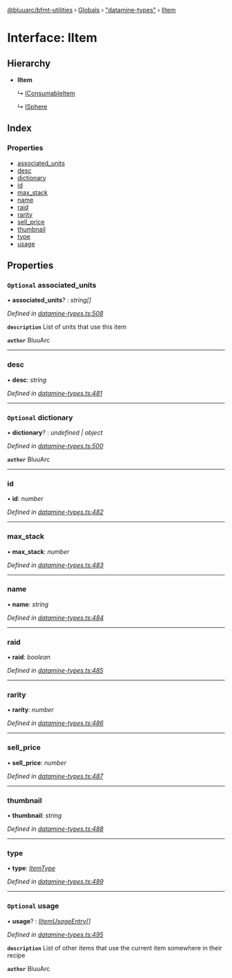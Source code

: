 [@bluuarc/bfmt-utilities](../README.md) › [Globals](../globals.md) › ["datamine-types"](../modules/_datamine_types_.md) › [IItem](_datamine_types_.iitem.md)

# Interface: IItem

## Hierarchy

* **IItem**

  ↳ [IConsumableItem](_datamine_types_.iconsumableitem.md)

  ↳ [ISphere](_datamine_types_.isphere.md)

## Index

### Properties

* [associated_units](_datamine_types_.iitem.md#optional-associated_units)
* [desc](_datamine_types_.iitem.md#desc)
* [dictionary](_datamine_types_.iitem.md#optional-dictionary)
* [id](_datamine_types_.iitem.md#id)
* [max_stack](_datamine_types_.iitem.md#max_stack)
* [name](_datamine_types_.iitem.md#name)
* [raid](_datamine_types_.iitem.md#raid)
* [rarity](_datamine_types_.iitem.md#rarity)
* [sell_price](_datamine_types_.iitem.md#sell_price)
* [thumbnail](_datamine_types_.iitem.md#thumbnail)
* [type](_datamine_types_.iitem.md#type)
* [usage](_datamine_types_.iitem.md#optional-usage)

## Properties

### `Optional` associated_units

• **associated_units**? : *string[]*

*Defined in [datamine-types.ts:508](https://github.com/BluuArc/bfmt-utilities/blob/9e9d9b5/src/datamine-types.ts#L508)*

**`description`** List of units that use this item

**`author`** BluuArc

___

###  desc

• **desc**: *string*

*Defined in [datamine-types.ts:481](https://github.com/BluuArc/bfmt-utilities/blob/9e9d9b5/src/datamine-types.ts#L481)*

___

### `Optional` dictionary

• **dictionary**? : *undefined | object*

*Defined in [datamine-types.ts:500](https://github.com/BluuArc/bfmt-utilities/blob/9e9d9b5/src/datamine-types.ts#L500)*

**`author`** BluuArc

___

###  id

• **id**: *number*

*Defined in [datamine-types.ts:482](https://github.com/BluuArc/bfmt-utilities/blob/9e9d9b5/src/datamine-types.ts#L482)*

___

###  max_stack

• **max_stack**: *number*

*Defined in [datamine-types.ts:483](https://github.com/BluuArc/bfmt-utilities/blob/9e9d9b5/src/datamine-types.ts#L483)*

___

###  name

• **name**: *string*

*Defined in [datamine-types.ts:484](https://github.com/BluuArc/bfmt-utilities/blob/9e9d9b5/src/datamine-types.ts#L484)*

___

###  raid

• **raid**: *boolean*

*Defined in [datamine-types.ts:485](https://github.com/BluuArc/bfmt-utilities/blob/9e9d9b5/src/datamine-types.ts#L485)*

___

###  rarity

• **rarity**: *number*

*Defined in [datamine-types.ts:486](https://github.com/BluuArc/bfmt-utilities/blob/9e9d9b5/src/datamine-types.ts#L486)*

___

###  sell_price

• **sell_price**: *number*

*Defined in [datamine-types.ts:487](https://github.com/BluuArc/bfmt-utilities/blob/9e9d9b5/src/datamine-types.ts#L487)*

___

###  thumbnail

• **thumbnail**: *string*

*Defined in [datamine-types.ts:488](https://github.com/BluuArc/bfmt-utilities/blob/9e9d9b5/src/datamine-types.ts#L488)*

___

###  type

• **type**: *[ItemType](../enums/_datamine_types_.itemtype.md)*

*Defined in [datamine-types.ts:489](https://github.com/BluuArc/bfmt-utilities/blob/9e9d9b5/src/datamine-types.ts#L489)*

___

### `Optional` usage

• **usage**? : *[IItemUsageEntry](_datamine_types_.iitemusageentry.md)[]*

*Defined in [datamine-types.ts:495](https://github.com/BluuArc/bfmt-utilities/blob/9e9d9b5/src/datamine-types.ts#L495)*

**`description`** List of other items that use the current item somewhere in their recipe

**`author`** BluuArc
